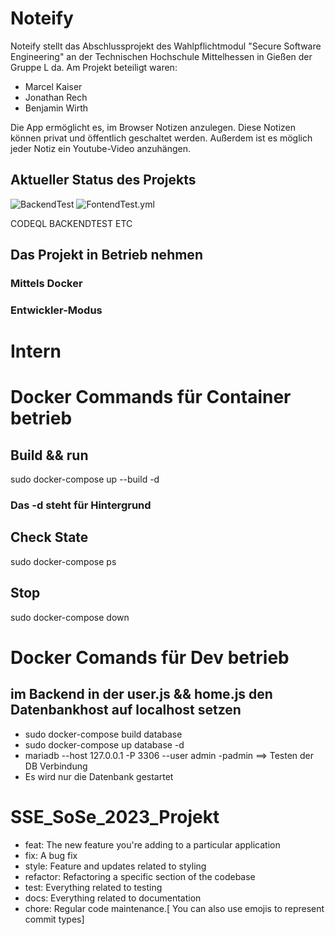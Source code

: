 # Noteify
Noteify stellt das Abschlussprojekt des Wahlpflichtmodul "Secure Software Engineering" an der Technischen Hochschule Mittelhessen in Gießen der Gruppe L da.
Am Projekt beteiligt waren:
- Marcel Kaiser
- Jonathan Rech
- Benjamin Wirth

Die App ermöglicht es, im Browser Notizen anzulegen. Diese Notizen können privat und öffentlich geschaltet werden. Außerdem ist es möglich jeder Notiz ein Youtube-Video anzuhängen.

## Aktueller Status des Projekts
![BackendTest](https://github.com/marcel951/SSE_SoSe_2023_Projekt/actions/workflows/BackendTest.yml/badge.svg)
![FontendTest.yml ](https://github.com/marcel951/SSE_SoSe_2023_Projekt/actions/workflows/FontendTest.yml/badge.svg)

CODEQL
BACKENDTEST
ETC

## Das Projekt in Betrieb nehmen
### Mittels Docker
### Entwickler-Modus



# Intern

# Docker Commands für Container betrieb
## Build && run
sudo docker-compose up --build -d
### Das -d steht für Hintergrund


## Check State
sudo docker-compose ps

## Stop
sudo docker-compose down

# Docker Comands für Dev betrieb
## im Backend in der user.js && home.js den Datenbankhost auf localhost setzen

* sudo docker-compose build database
* sudo docker-compose up database -d
* mariadb --host 127.0.0.1 -P 3306 --user admin -padmin ==> Testen der DB Verbindung
* Es wird nur die Datenbank gestartet



# SSE_SoSe_2023_Projekt
* feat: The new feature you're adding to a particular application
* fix: A bug fix
* style: Feature and updates related to styling
* refactor: Refactoring a specific section of the codebase
* test: Everything related to testing
* docs: Everything related to documentation
* chore: Regular code maintenance.[ You can also use emojis to represent commit types]

